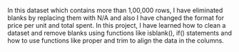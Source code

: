 In this dataset which contains more than 1,00,000 rows, I have eliminated blanks by replacing them with N/A and also I have changed the format for price per unit and total spent. 
In this project, I have learned how to clean a dataset and remove blanks using functions like isblank(), if() statements and how to use functions like proper and trim to align the
data in the columns.
